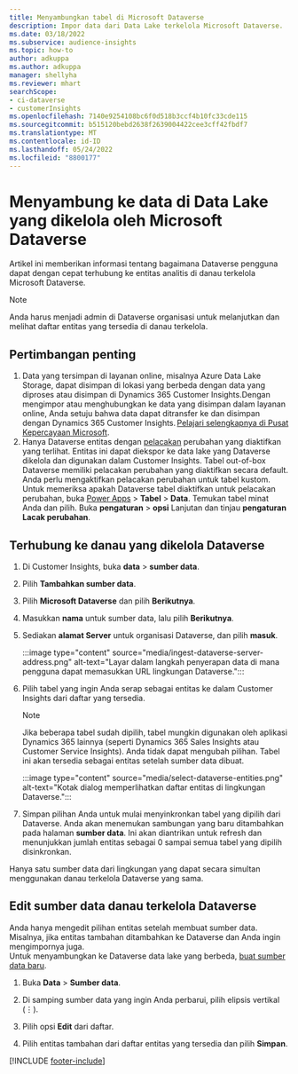 ```yaml
---
title: Menyambungkan tabel di Microsoft Dataverse
description: Impor data dari Data Lake terkelola Microsoft Dataverse.
ms.date: 03/18/2022
ms.subservice: audience-insights
ms.topic: how-to
author: adkuppa
ms.author: adkuppa
manager: shellyha
ms.reviewer: mhart
searchScope:
- ci-dataverse
- customerInsights
ms.openlocfilehash: 7140e9254108bc6f0d518b3ccf4b10fc33cde115
ms.sourcegitcommit: b515120bebd2638f2639004422cee3cff42fbdf7
ms.translationtype: MT
ms.contentlocale: id-ID
ms.lasthandoff: 05/24/2022
ms.locfileid: "8800177"
---
```

# <a name="connect-to-data-in-a-microsoft-dataverse-managed-data-lake"></a>Menyambung ke data di Data Lake yang dikelola oleh Microsoft Dataverse

Artikel ini memberikan informasi tentang bagaimana Dataverse pengguna dapat dengan cepat terhubung ke entitas analitis di danau terkelola Microsoft Dataverse. 

> [!NOTE]
> Anda harus menjadi admin di Dataverse organisasi untuk melanjutkan dan melihat daftar entitas yang tersedia di danau terkelola.

## <a name="important-considerations"></a>Pertimbangan penting

1. Data yang tersimpan di layanan online, misalnya Azure Data Lake Storage, dapat disimpan di lokasi yang berbeda dengan data yang diproses atau disimpan di Dynamics 365 Customer Insights.Dengan mengimpor atau menghubungkan ke data yang disimpan dalam layanan online, Anda setuju bahwa data dapat ditransfer ke dan disimpan dengan Dynamics 365 Customer Insights. [Pelajari selengkapnya di Pusat Kepercayaan Microsoft](https://www.microsoft.com/trust-center).
2. Hanya Dataverse entitas dengan [pelacakan](/power-platform/admin/enable-change-tracking-control-data-synchronization) perubahan yang diaktifkan yang terlihat. Entitas ini dapat diekspor ke data lake yang Dataverse dikelola dan digunakan dalam Customer Insights. Tabel out-of-box Dataverse memiliki pelacakan perubahan yang diaktifkan secara default. Anda perlu mengaktifkan pelacakan perubahan untuk tabel kustom. Untuk memeriksa apakah Dataverse tabel diaktifkan untuk pelacakan perubahan, buka [Power Apps](https://make.powerapps.com) > **Tabel** > **Data**. Temukan tabel minat Anda dan pilih. Buka **pengaturan** > **opsi** Lanjutan dan tinjau **pengaturan Lacak perubahan**.

## <a name="connect-to-a-dataverse-managed-lake"></a>Terhubung ke danau yang dikelola Dataverse

1. Di Customer Insights, buka **data** > **sumber data**.

2. Pilih **Tambahkan sumber data**.

3. Pilih **Microsoft Dataverse** dan pilih **Berikutnya**.

4. Masukkan **nama** untuk sumber data, lalu pilih **Berikutnya**. 

5. Sediakan **alamat Server** untuk organisasi Dataverse, dan pilih **masuk**.

   :::image type="content" source="media/ingest-dataverse-server-address.png" alt-text="Layar dalam langkah penyerapan data di mana pengguna dapat memasukkan URL lingkungan Dataverse.":::

6. Pilih tabel yang ingin Anda serap sebagai entitas ke dalam Customer Insights dari daftar yang tersedia.    

   > [!NOTE]
   > Jika beberapa tabel sudah dipilih, tabel mungkin digunakan oleh aplikasi Dynamics 365 lainnya (seperti Dynamics 365 Sales Insights atau Customer Service Insights). Anda tidak dapat mengubah pilihan. Tabel ini akan tersedia sebagai entitas setelah sumber data dibuat.

   :::image type="content" source="media/select-dataverse-entities.png" alt-text="Kotak dialog memperlihatkan daftar entitas di lingkungan Dataverse.":::

7. Simpan pilihan Anda untuk mulai menyinkronkan tabel yang dipilih dari Dataverse. Anda akan menemukan sambungan yang baru ditambahkan pada halaman **sumber data**. Ini akan diantrikan untuk refresh dan menunjukkan jumlah entitas sebagai 0 sampai semua tabel yang dipilih disinkronkan.

Hanya satu sumber data dari lingkungan yang dapat secara simultan menggunakan danau terkelola Dataverse yang sama.

## <a name="edit-a-dataverse-managed-lake-data-source"></a>Edit sumber data danau terkelola Dataverse

Anda hanya mengedit pilihan entitas setelah membuat sumber data. Misalnya, jika entitas tambahan ditambahkan ke Dataverse dan Anda ingin mengimpornya juga.    
Untuk menyambungkan ke Dataverse data lake yang berbeda, [buat sumber data baru](#connect-to-a-dataverse-managed-lake).

1. Buka **Data** > **Sumber data**.

2. Di samping sumber data yang ingin Anda perbarui, pilih elipsis vertikal (&vellip;).

3. Pilih opsi **Edit** dari daftar.

4. Pilih entitas tambahan dari daftar entitas yang tersedia dan pilih **Simpan**.

[!INCLUDE [footer-include](includes/footer-banner.md)]
